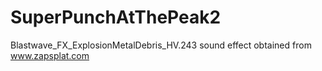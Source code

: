 # SuperPunchAtThePeak2

Blastwave_FX_ExplosionMetalDebris_HV.243 sound effect obtained from www.zapsplat.com
